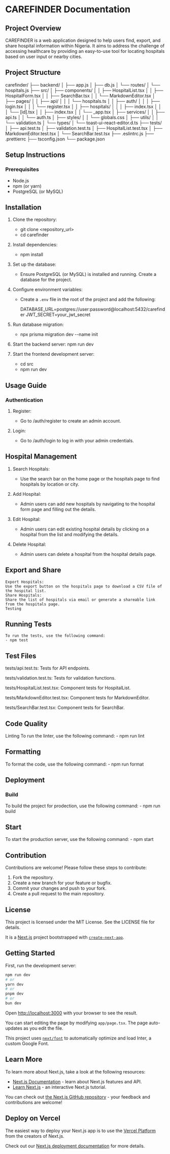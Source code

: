 # CAREFINDER Documentation

## Project Overview

CAREFINDER is a web application designed to help users find, export, and share hospital information within Nigeria. It aims to address the challenge of accessing healthcare by providing an easy-to-use tool for locating hospitals based on user input or nearby cities.

## Project Structure

carefinder/
├── backend/
│   ├── app.js
│   ├── db.js
│   └── routes/
│       └── hospitals.js
├── src/
│   ├── components/
│   │   ├── HospitalList.tsx
│   │   ├── HospitalForm.tsx
│   │   ├── SearchBar.tsx
│   │   └── MarkdownEditor.tsx
│   ├── pages/
│   │   ├── api/
│   │   │   └── hospitals.ts
│   │   ├── auth/
│   │   │   ├── login.tsx
│   │   │   └── register.tsx
│   │   ├── hospitals/
│   │   │   ├── index.tsx
│   │   │   └── [id].tsx
│   │   ├── index.tsx
│   │   └── _app.tsx
│   ├── services/
│   │   ├── api.ts
│   │   └── auth.ts
│   ├── styles/
│   │   └── globals.css
│   ├── utils/
│   │   └── validation.ts
│   └── types/
│       └── toast-ui-react-editor.d.ts
├── tests/
│   ├── api.test.ts
│   ├── validation.test.ts
│   ├── HospitalList.test.tsx
│   ├── MarkdownEditor.test.tsx
│   └── SearchBar.test.tsx
├── .eslintrc.js
├── .prettierrc
├── tsconfig.json
└── package.json

## Setup Instructions

### Prerequisites

- Node.js
- npm (or yarn)
- PostgreSQL (or MySQL)

## Installation

1. Clone the repository:
    - git clone <repository_url>
    - cd carefinder

2. Install dependencies:
    - npm install

3. Set up the database:
    - Ensure PostgreSQL (or MySQL) is installed and running. Create a database for the project.

4. Configure environment variables:
    - Create a `.env` file in the root of the project and add the following:

        DATABASE_URL=postgres://user:password@localhost:5432/carefinder
        JWT_SECRET=your_jwt_secret

5. Run database migration:
    - npx prisma migration dev --name init

6. Start the backend server:
    npm run dev

7. Start the frontend development server:
    - cd src
    - npm run dev

## Usage Guide

### Authentication

1. Register:
    - Go to /auth/register to create an admin account.

2. Login:
    - Go to /auth/login to log in with your admin credentials.

## Hospital Management

1. Search Hospitals:
    - Use the search bar on the home page or the hospitals page to find hospitals by location or city.

2. Add Hospital:
    - Admin users can add new hospitals by navigating to the hospital form page and filling out the details.

3. Edit Hospital:
    - Admin users can edit existing hospital details by clicking on a hospital from the list and modifying the details.

4. Delete Hospital:
    - Admin users can delete a hospital from the hospital details page.
    
## Export and Share
    Export Hospitals:
    Use the export button on the hospitals page to download a CSV file of the hospital list.
    Share Hospitals:
    Share the list of hospitals via email or generate a shareable link from the hospitals page.
    Testing

## Running Tests
    To run the tests, use the following command:
    - npm test


## Test Files
tests/api.test.ts: Tests for API endpoints.

tests/validation.test.ts: Tests for validation functions.

tests/HospitalList.test.tsx: Component tests for HospitalList.

tests/MarkdownEditor.test.tsx: Component tests for MarkdownEditor.

tests/SearchBar.test.tsx: Component tests for SearchBar.

## Code Quality

Linting
To run the linter, use the following command:
    - npm run lint

## Formatting
To format the code, use the following command:
    - npm run format

## Deployment

### Build
To build the project for prodection, use the following command:
    - npm run build

## Start
To start the production server, use the following command:
    - npm start

## Contribution
Contributions are welcome! Please follow these steps to contribute:

1. Fork the repository.
2. Create a new branch for your feature or bugfix.
3. Commit your changes and push to your fork.
4. Create a pull request to the main repository.

## License
This project is licensed under the MIT License. See the LICENSE file for details.

It is a [Next.js](https://nextjs.org/) project bootstrapped with [`create-next-app`](https://github.com/vercel/next.js/tree/canary/packages/create-next-app).

## Getting Started

First, run the development server:

```bash
npm run dev
# or
yarn dev
# or
pnpm dev
# or
bun dev
```

Open [http://localhost:3000](http://localhost:3000) with your browser to see the result.

You can start editing the page by modifying `app/page.tsx`. The page auto-updates as you edit the file.

This project uses [`next/font`](https://nextjs.org/docs/basic-features/font-optimization) to automatically optimize and load Inter, a custom Google Font.

## Learn More

To learn more about Next.js, take a look at the following resources:

- [Next.js Documentation](https://nextjs.org/docs) - learn about Next.js features and API.
- [Learn Next.js](https://nextjs.org/learn) - an interactive Next.js tutorial.

You can check out [the Next.js GitHub repository](https://github.com/vercel/next.js/) - your feedback and contributions are welcome!

## Deploy on Vercel

The easiest way to deploy your Next.js app is to use the [Vercel Platform](https://vercel.com/new?utm_medium=default-template&filter=next.js&utm_source=create-next-app&utm_campaign=create-next-app-readme) from the creators of Next.js.

Check out our [Next.js deployment documentation](https://nextjs.org/docs/deployment) for more details.
